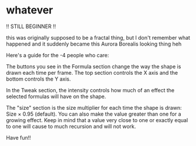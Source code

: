 # whatever
!! STILL BEGINNER !!

this was originally supposed to be a fractal thing, but I don't remember what happened and it suddenly became this Aurora Borealis looking thing heh

Here's a guide for the -4 people who care:

The buttons you see in the Formula section change the way the shape is drawn each time per frame. 
The top section controls the X axis and the bottom controls the Y axis. 

In the Tweak section, the intensity controls how much of an effect the selected formulas will have on the shape. 

The "size" section is the size multiplier for each time the shape is drawn: Size × 0.95 (default).
You can also make the value greater than one for a growing effect.
Keep in mind that a value very close to one or exactly equal to one will cause to much recursion and will not work. 

Have fun!!
